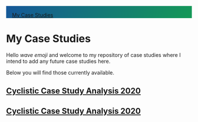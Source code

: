 <div style="background-color: #159957; background-image: linear-gradient(120deg, #155799, #159957); padding: 1rem; padding-bottom: 0;">
    <a href="/Case-Studies/" class="btn">My Case Studies</a>
</div>

# **My Case Studies**

Hello *wave emoji* and welcome to my repository of case studies where I intend to add any future case studies here. 

Below you will find those currently available.


## [**Cyclistic Case Study Analysis 2020**](Cyclistic-Data-Analysis-2020)

## <a href="Cyclistic Case Study Analysis 2020" class="btn"><strong>Cyclistic Case Study Analysis 2020</strong></a>

